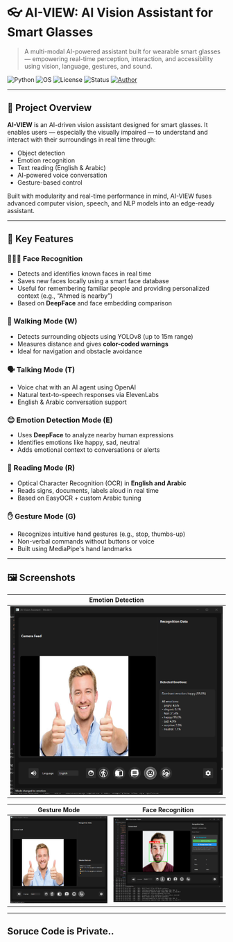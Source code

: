 # 👓 AI-VIEW: AI Vision Assistant for Smart Glasses

> A multi-modal AI-powered assistant built for wearable smart glasses — empowering real-time perception, interaction, and accessibility using vision, language, gestures, and sound.

![Python](https://img.shields.io/badge/Python-3.8%2B-blue.svg)
![OS](https://img.shields.io/badge/Platform-Windows%20%7C%20Linux%20%7C%20macOS-lightgrey)
![License](https://img.shields.io/github/license/0xVeRc/AI-VIEW)
![Status](https://img.shields.io/badge/Status-Active-green)
[![Author](https://img.shields.io/badge/By-0xVeRc-blueviolet)](https://github.com/0xVeRc)

---

## 🧠 Project Overview

**AI-VIEW** is an AI-driven vision assistant designed for smart glasses. It enables users — especially the visually impaired — to understand and interact with their surroundings in real time through:

- Object detection
- Emotion recognition
- Text reading (English & Arabic)
- AI-powered voice conversation
- Gesture-based control

Built with modularity and real-time performance in mind, AI-VIEW fuses advanced computer vision, speech, and NLP models into an edge-ready assistant.

---

## 🌟 Key Features

### 🧑‍🤝‍🧑 Face Recognition
- Detects and identifies known faces in real time
- Saves new faces locally using a smart face database
- Useful for remembering familiar people and providing personalized context (e.g., “Ahmed is nearby”)
- Based on **DeepFace** and face embedding comparison

### 🚶 Walking Mode (W)
- Detects surrounding objects using YOLOv8 (up to 15m range)
- Measures distance and gives **color-coded warnings**
- Ideal for navigation and obstacle avoidance

### 🗣️ Talking Mode (T)
- Voice chat with an AI agent using OpenAI
- Natural text-to-speech responses via ElevenLabs
- English & Arabic conversation support

### 😊 Emotion Detection Mode (E)
- Uses **DeepFace** to analyze nearby human expressions
- Identifies emotions like happy, sad, neutral
- Adds emotional context to conversations or alerts

### 📖 Reading Mode (R)
- Optical Character Recognition (OCR) in **English and Arabic**
- Reads signs, documents, labels aloud in real time
- Based on EasyOCR + custom Arabic tuning

### ✋ Gesture Mode (G)
- Recognizes intuitive hand gestures (e.g., stop, thumbs-up)
- Non-verbal commands without buttons or voice
- Built using MediaPipe's hand landmarks

---

## 🖼️ Screenshots

| Emotion Detection                    |
-------------------------------------|
 ![Emotion](/emotion.png) |

| Gesture Mode                     | Face Recognition                     |
|----------------------------------|--------------------------------------|
| ![Gesture](/gesture.png) | ![Face](/face_recognition.png) |

---

## Soruce Code is Private..

